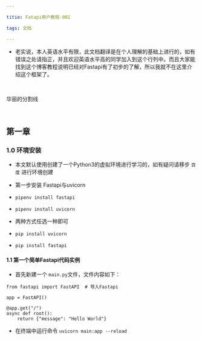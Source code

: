 ```yaml
---

titie: Fatapi用户教程-001

tags: 文档

---
```


* 老实说，本人英语水平有限，此文档翻译是在个人理解的基础上进行的，如有错误之处请指正，并且欢迎英语水平高的同学加入到这个行列中。而且大家能找到这个博客教程说明已经对Fastapi有了初步的了解，所以我就不在这里介绍这个框架了。

<br />

华丽的分割线

<br />

##  第一章

### 1.0 环境安装

* 本文默认使用创建了一个Python3的虚拟环境进行学习的，如有疑问请移步 `百度` 进行环境创建

* 第一步安装 Fastapi与uvicorn
* `pipenv install fastapi`
* `pipenv install uvicorn` 
* 两种方式任选一种即可
* `pip install uvicorn`
* `pip install fastapi` 

#### 1.1 第一个简单Fastapi代码实例
 * 首先新建一个 `main.py`文件，文件内容如下：
``` 
from fastapi import FastAPI  # 导入Fastapi

app = FastAPI()

@app.get("/")
async def root():
    return {"message": "Hello World"}
```
* 在终端中运行命令 `uvicorn main:app --reload` 

